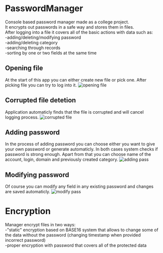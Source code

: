 # PasswordManager
   
Console based password manager made as a college project.   
It encrypts out passwords in a safe way and stores them in files.   
After logging into a file it covers all of the basic actions with data such as:   
-adding/deleting/modifying password   
-adding/deleting category   
-searching through records   
-sorting by one or two fields at the same time   
   
   
## Opening file
At the start of this app you can either create new file or pick one. After picking file you can try to log into it.
![opening file](https://github.com/Wahares/PasswordManager/assets/102261228/b9c4f9ac-e42f-4680-a6a6-50a2f050136b)
   
   
## Corrupted file detetion
Application automaticly finds that the file is corrupted and will cancel logging process.
![corrupted file](https://github.com/Wahares/PasswordManager/assets/102261228/3dfd8c01-b11f-42bf-a05f-1da3046e417d)
   
   
## Adding password
In the process of adding password you can choose either you want to give your own password or generate automaticly. In both cases system checks if password is strong enough. Apart from that you can choose name of the account, login, domain and previously created category.
![adding pass](https://github.com/Wahares/PasswordManager/assets/102261228/9c36bc4e-cc12-4aa4-b4e4-d8129764baa0)
   
   
## Modifying password
Of course you can modify any field in any existing password and changes are saved automaticly. 
![modify pass](https://github.com/Wahares/PasswordManager/assets/102261228/4dd6a10b-36ae-4bf0-983a-b4aaed1e0c69)
   
   
# Encryption
Manager encrypt files in two ways:  
-"static" encryption based on BASE16 system that allows to change some of the data without the password (changing timestamp when provided incorrect password)   
-proper encryption with password that covers all of the protected data   

